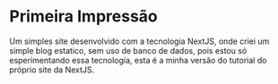 # Primeira Impressão
Um simples site desenvolvido com a tecnologia NextJS, onde criei um simple blog estatico, sem uso de banco de dados, pois estou só esperimentando essa tecnologia, esta é a minha versão do tutorial do próprio site da NextJS. 
